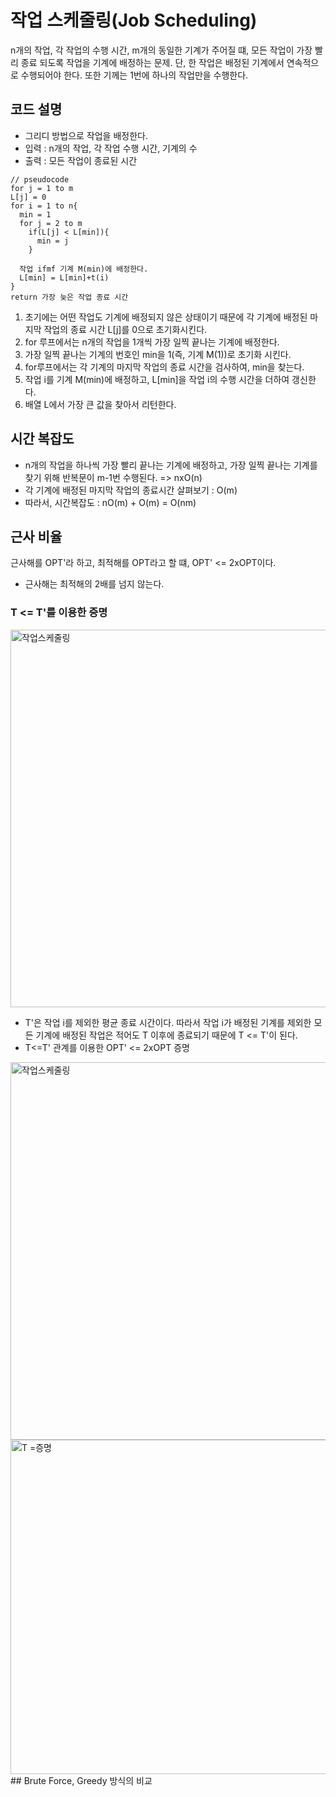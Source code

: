 # 작업 스케줄링(Job Scheduling)

n개의 작업, 각 작업의 수행 시간, m개의 동일한 기계가 주어질 떄, 모든 작업이 가장 빨리 종료 되도록 작업을 기계에 배정하는 문제. 단, 한 작업은 배정된 기계에서 연속적으로 수행되어야 한다. 또한 기께는 1번에 하나의 작업만을 수행한다.

## 코드 설명
- 그리디 방법으로 작업을 배정한다.
- 입력 : n개의 작업, 각 작업 수행 시간, 기계의 수 
- 출력 : 모든 작업이 종료된 시간

```의사코드
// pseudocode
for j = 1 to m
L[j] = 0
for i = 1 to n{
  min = 1
  for j = 2 to m
    if(L[j] < L[min]){
      min = j
    }

  작업 ifmf 기계 M(min)에 배정한다.
  L[min] = L[min]+t(i)
}
return 가장 늦은 작업 종료 시간
```

1. 초기에는 어떤 작업도 기계에 배정되지 않은 상태이기 때문에 각 기계에 배정된 마지막 작업의 종료 시간 L[j]를 0으로 초기화시킨다.
2. for 루프에서는 n개의 작업을 1개씩 가장 일찍 끝나는 기계에 배정한다.
3. 가장 일찍 끝나는 기계의 번호인 min을 1(즉, 기계 M(1))로 초기화 시킨다.
4. for루프에서는 각 기계의 마지막 작업의 종료 시간을 검사하여, min을 찾는다.
5. 작업 i를 기계 M(min)에 배정하고, L[min]을 작업 i의 수행 시간을 더하여 갱신한다.
6. 배열 L에서 가장 큰 값을 찾아서 리턴한다.

## 시간 복잡도
- n개의 작업을 하나씩 가장 빨리 끝나는 기계에 배정하고, 가장 일찍 끝나는 기계를 찾기 위해 반복문이 m-1번 수행된다. => nxO(n)
- 각 기계에 배정된 마지막 작업의 종료시간 살펴보기 : O(m)
- 따라서, 시간복잡도 : nO(m) + O(m) = O(nm)

## 근사 비율
근사해를 OPT'라 하고, 최적해를 OPT라고 할 떄, OPT' <= 2xOPT이다.
- 근사해는 최적해의 2배를 넘지 않는다.

### T <= T'를 이용한 증명
<img width="604" alt="작업스케줄링" src="https://user-images.githubusercontent.com/81741589/118929951-1c7f7680-b980-11eb-8f9f-9c5cce5052a8.png">

- T'은 작업 i를 제외한 평균 종료 시간이다. 따라서 작업 i가 배정된 기계를 제외한 모든 기계에 배정된 작업은 적어도 T 이후에 종료되기 때문에 T <= T'이 된다.
- T<=T' 관계를 이용한 OPT' <= 2xOPT 증명

<img width="604" alt="작업스케줄링" src="https://user-images.githubusercontent.com/81741589/118929951-1c7f7680-b980-11eb-8f9f-9c5cce5052a8.png">

<img width="535" alt="T =증명" src="https://user-images.githubusercontent.com/81741589/118929876-083b7980-b980-11eb-90de-4581aed4e3d5.png">
## Brute Force, Greedy 방식의 비교
